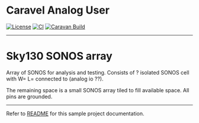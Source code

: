 # Caravel Analog User

[![License](https://img.shields.io/badge/License-Apache%202.0-blue.svg)](https://opensource.org/licenses/Apache-2.0) [![CI](https://github.com/efabless/caravel_user_project_analog/actions/workflows/user_project_ci.yml/badge.svg)](https://github.com/efabless/caravel_user_project_analog/actions/workflows/user_project_ci.yml) [![Caravan Build](https://github.com/efabless/caravel_user_project_analog/actions/workflows/caravan_build.yml/badge.svg)](https://github.com/efabless/caravel_user_project_analog/actions/workflows/caravan_build.yml)

---

# Sky130 SONOS array

Array of SONOS for analysis and testing. Consists of ? isolated SONOS cell with W= L= connected to (analog io ??).

The remaining space is a small SONOS array tiled to fill available space. All pins are grounded.

---

Refer to [README](docs/source/index.rst) for this sample project documentation. 
